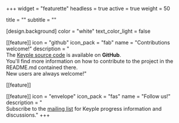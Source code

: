 +++
widget = "featurette" 
headless = true 
active = true 
weight = 50 

title = "" 
subtitle = ""

[design.background]
  color = "white"
  text_color_light = false 

[[feature]]
  icon = "github"
  icon_pack = "fab"
  name = "Contributions welcome!"
  description = "<br>The [Keyple source code](https://github.com/eclipse-keyple/keyple) is available on **GitHub**.<br>You'll find more information on how to contribute to the project in the README.md contained there.<br>New users are always welcome!"

[[feature]]
  
[[feature]]
  icon = "envelope"
  icon_pack = "fas"
  name = "Follow us!"
  description = "<br>Subscribe to the [mailing list](https://accounts.eclipse.org/mailing-list/keyple-dev) for Keyple progress information and discussions."
+++
